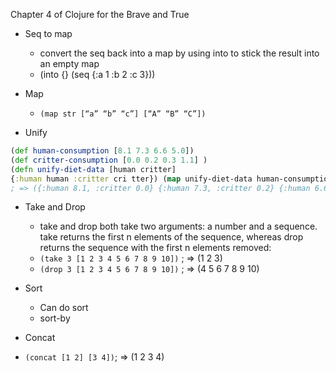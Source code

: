 Chapter 4 of Clojure for the Brave and True

- Seq to map
  - convert the seq back into a map by using into to stick the result into an empty map
  - (into {} (seq {:a 1 :b 2 :c 3}))

- Map
  - `(map str [“a” “b” “c”] [“A” “B” “C”])`
  
 - Unify
 ``` Clojure
 (def human-consumption [8.1 7.3 6.6 5.0]) 
 (def critter-consumption [0.0 0.2 0.3 1.1] ) 
 (defn unify-diet-data [human critter] 
 {:human human :critter cri tter}) (map unify-diet-data human-consumption critter-consumption)
 ; => ({:human 8.1, :critter 0.0} {:human 7.3, :critter 0.2} {:human 6.6, :critter 0.3} {:human 5.0, :critter 1.8})
 ```
 
- Take and Drop
  - take and drop both take two arguments: a number and a sequence. take returns the first n elements of the sequence, whereas drop returns the sequence with the first n elements removed: 
  - `(take 3 [1 2 3 4 5 6 7 8 9 10])` ; => (1 2 3)
  - `(drop 3 [1 2 3 4 5 6 7 8 9 10])` ; => (4 5 6 7 8 9 10)

- Sort
  - Can do sort
  - sort-by
 
 - Concat
  - `(concat [1 2] [3 4])`; => (1 2 3 4)
  
  
  
